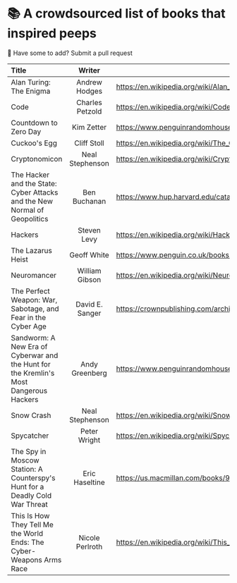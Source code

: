 
# 📚 A crowdsourced list of books that inspired peeps 

🙋 Have some to add? Submit a pull request

| Title      | Writer | Link     |
| :---        |    :----:   |   -----------     |
| Alan Turing: The Enigma   | Andrew Hodges       | <https://en.wikipedia.org/wiki/Alan_Turing:_The_Enigma>      |
| Code   | Charles Petzold       | <https://en.wikipedia.org/wiki/Code:_The_Hidden_Language_of_Computer_Hardware_and_Software>      |
| Countdown to Zero Day | Kim Zetter | <https://www.penguinrandomhouse.com/books/219931/countdown-to-zero-day-by-kim-zetter/> |
| Cuckoo's Egg   | Cliff Stoll        | <https://en.wikipedia.org/wiki/The_Cuckoo%27s_Egg_(book)>      |
| Cryptonomicon     |    Neal Stephenson    |   <https://en.wikipedia.org/wiki/Cryptonomicon>     |
| The Hacker and the State: Cyber Attacks and the New Normal of Geopolitics       |    Ben Buchanan   |   <https://www.hup.harvard.edu/catalog.php?isbn=9780674987555>     |
| Hackers   | Steven Levy       | <https://en.wikipedia.org/wiki/Hackers:_Heroes_of_the_Computer_Revolution>      |
| The Lazarus Heist | Geoff White | <https://www.penguin.co.uk/books/447163/the-lazarus-heist-by-white-geoff/9780241554272> | 
| Neuromancer   | William Gibson       | <https://en.wikipedia.org/wiki/Neuromancer>      |
| The Perfect Weapon: War, Sabotage, and Fear in the Cyber Age | David E. Sanger | <https://crownpublishing.com/archives/feature/perfect-weapon-inside-story-cyberweapons> |
| Sandworm: A New Era of Cyberwar and the Hunt for the Kremlin's Most Dangerous Hackers | Andy Greenberg | <https://www.penguinrandomhouse.com/books/597684/sandworm-by-andy-greenberg/> |
| Snow Crash   | Neal Stephenson       | <https://en.wikipedia.org/wiki/Snow_Crash>      |
| Spycatcher   | Peter Wright       | <https://en.wikipedia.org/wiki/Spycatcher>      |
| The Spy in Moscow Station: A Counterspy's Hunt for a Deadly Cold War Threat |    Eric Haseltine  | <https://us.macmillan.com/books/9781250301161>   |
| This Is How They Tell Me the World Ends: The Cyber-Weapons Arms Race   | Nicole Perlroth       | <https://en.wikipedia.org/wiki/This_Is_How_They_Tell_Me_the_World_Ends:_The_Cyberweapons_Arms_Race>      |

